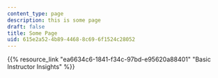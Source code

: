 ```yaml
---
content_type: page
description: this is some page
draft: false
title: Some Page
uid: 615e2a52-4b89-4468-8c69-6f1524c28052
---
```

{{% resource_link "ea6634c6-1841-f34c-97bd-e95620a88401" "Basic Instructor Insights" %}}